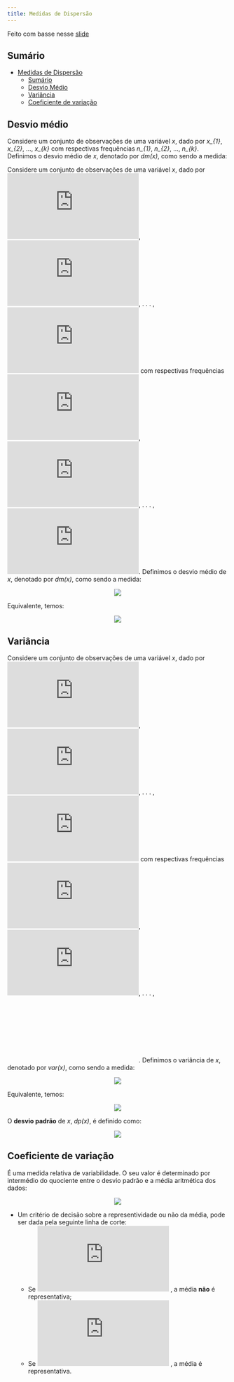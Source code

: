 ```yaml
---
title: Medidas de Dispersão
---
```


Feito com basse nesse [slide](https://www.dropbox.com/s/5byiyz93n9fr0gj/Aula%205_Medidas_Dispers%C3%A3o.pdf?dl=0)

## Sumário
- [Medidas de Dispersão](#Medidas-de-dispersão)
    - [Sumário](#sum%C3%A1rio)
    - [Desvio Médio](#Desvio-médio)
    - [Variância](#Variância)
    - [Coeficiente de variação](#Coeficiente-de-variação)
        

## Desvio médio
Considere um conjunto de observações de uma variável *x*, dado por *x_{1}*, *x_{2}*, ..., *x_{k}* com respectivas frequências *n_{1}*, *n_{2}*, ..., *n_{k}*. Definimos o desvio médio de *x*, denotado por *dm(x)*, como sendo a medida:

Considere um conjunto de observações de uma variável *x*, dado por ![](http://latex.codecogs.com/gif.latex?%5Cinline%20%5Cfn_cm%20%5Csmall%20x_%7B1%7D),  ![](http://latex.codecogs.com/gif.latex?%5Cinline%20%5Cfn_cm%20%5Csmall%20x_%7B2%7D), . . . , ![](http://latex.codecogs.com/gif.latex?%5Cinline%20%5Cfn_cm%20%5Csmall%20x_%7Bk%7D) com respectivas frequências ![](http://latex.codecogs.com/gif.latex?%5Cinline%20%5Cfn_cm%20%5Csmall%20n_%7B1%7D), ![](http://latex.codecogs.com/gif.latex?%5Cinline%20%5Cfn_cm%20%5Csmall%20n_%7B2%7D), . . . , ![](http://latex.codecogs.com/gif.latex?%5Cinline%20%5Cfn_cm%20%5Csmall%20n_%7Bk%7D). Definimos o desvio médio de *x*, denotado por *dm(x)*, como sendo a medida:

<p align="center"> 
  <img src="http://latex.codecogs.com/gif.latex?%5Cfn_cm%20%5Clarge%20dm%28x%29%3D%5Cfrac%7B%5Csum_%7Bi%3D1%7D%5E%7Bk%7D%7Bn_%7Bi%7D%7Cx_%7Bi%7D-%5Coverline%7Bx%7D%7C%7D%7D%7Bn%7D">
</p>

Equivalente, temos:
<p align="center"> 
  <img src="http://latex.codecogs.com/gif.latex?%5Cfn_cm%20%5Clarge%20dm%28x%29%3D%7B%5Csum_%7Bi%3D1%7D%5E%7Bk%7D%7Bf_%7Bi%7D%7Cx_%7Bi%7D-%5Coverline%7Bx%7D%7C%7D%7D">
</p>


## Variância
Considere um conjunto de observações de uma variável *x*, dado por ![](http://latex.codecogs.com/gif.latex?%5Cinline%20%5Cfn_cm%20%5Csmall%20x_%7B1%7D),  ![](http://latex.codecogs.com/gif.latex?%5Cinline%20%5Cfn_cm%20%5Csmall%20x_%7B2%7D), . . . , ![](http://latex.codecogs.com/gif.latex?%5Cinline%20%5Cfn_cm%20%5Csmall%20x_%7Bk%7D) com respectivas frequências ![](http://latex.codecogs.com/gif.latex?%5Cinline%20%5Cfn_cm%20%5Csmall%20n_%7B1%7D), ![](http://latex.codecogs.com/gif.latex?%5Cinline%20%5Cfn_cm%20%5Csmall%20n_%7B2%7D), . . . , ![](http://latex.codecogs.com/gif.latex?%5Cinline%20%5Cfn_cm%20%5Csmall%20n_%7Bk%7D). Definimos o variância de *x*, denotado por *var(x)*, como sendo a medida:
<p align="center"> 
  <img src="http://latex.codecogs.com/gif.latex?%5Cfn_cm%20%5Clarge%20var%28x%29%3D%5Cfrac%7B%5Csum_%7Bi%3D1%7D%5E%7Bk%7Dn_%7Bi%7D%28x_%7Bi%7D-%5Cbar%7Bx%7D%29%5E2%7D%7Bn%7D">
</p>

Equivalente, temos:
<p align="center"> 
  <img src="http://latex.codecogs.com/gif.latex?%5Cfn_cm%20%5Clarge%20var%28x%29%3D%7B%5Csum_%7Bi%3D1%7D%5E%7Bk%7Df_%7Bi%7D%28x_%7Bi%7D-%5Cbar%7Bx%7D%29%5E2%7D">
</p>

O **desvio padrão** de *x*, *dp(x)*, é definido como:
<p align="center"> 
  <img src="http://latex.codecogs.com/gif.latex?%5Cfn_cm%20%5Clarge%20dp%28x%29%3D%5Csqrt%7Bvar%28x%29%7D">
</p>

## Coeficiente de variação
É uma medida relativa de variabilidade. O seu valor é determinado por intermédio do quociente entre o desvio padrão e a média aritmética dos dados:

<p align="center"> 
  <img src="http://latex.codecogs.com/gif.latex?%5Cfn_cm%20%5Clarge%20Cv%28x%29%3D%5Cfrac%7Bdp%28x%29%7D%7B%5Cbar%7Bx%7D%7DX100">
</p>

  - Um critério de decisão sobre a representividade ou não da média, pode ser dada pela seguinte linha de corte:
    - Se ![](http://latex.codecogs.com/gif.latex?%5Cdpi%7B100%7D%20%5Cfn_cm%20%5Csmall%20Cv%28x%29%5Cgeq%200.5) , a média **não** é representativa;
    - Se ![](http://latex.codecogs.com/gif.latex?%5Cdpi%7B100%7D%20%5Cfn_cm%20%5Csmall%20Cv%28x%29%3C%200.5) , a média é representativa.
